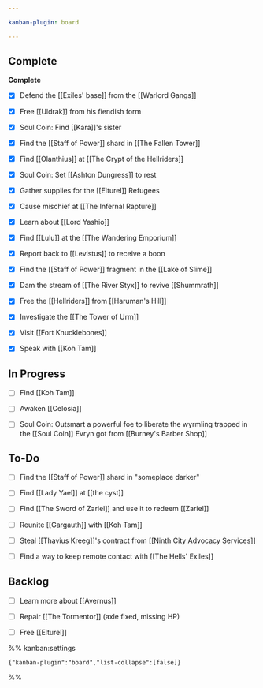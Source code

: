 ```yaml
---

kanban-plugin: board

---
```


## Complete

**Complete**
- [x] Defend the [[Exiles' base]] from the [[Warlord Gangs]]
- [x] Free [[Uldrak]] from his fiendish form
- [x] Soul Coin: Find [[Kara]]'s sister
- [x] Find the [[Staff of Power]] shard in [[The Fallen Tower]]
- [x] Find [[Olanthius]] at [[The Crypt of the Hellriders]]
- [x] Soul Coin: Set [[Ashton Dungress]] to rest
- [x] Gather supplies for the [[Elturel]] Refugees
- [x] Cause mischief at [[The Infernal Rapture]]
- [x] Learn about [[Lord Yashio]]
- [x] Find [[Lulu]] at the [[The Wandering Emporium]]
- [x] Report back to [[Levistus]] to receive a boon
- [x] Find the [[Staff of Power]] fragment in the [[Lake of Slime]]
- [x] Dam the stream of [[The River Styx]] to revive [[Shummrath]]
- [x] Free the [[Hellriders]] from [[Haruman's Hill]]
- [x] Investigate the [[The Tower of Urm]]
- [x] Visit [[Fort Knucklebones]]
- [x] Speak with [[Koh Tam]]


## In Progress

- [ ] Find [[Koh Tam]]
- [ ] Awaken [[Celosia]]
- [ ] Soul Coin: Outsmart a powerful foe to liberate the wyrmling trapped in the [[Soul Coin]] Evryn got from [[Burney's Barber Shop]]


## To-Do

- [ ] Find the [[Staff of Power]] shard in "someplace darker"
- [ ] Find [[Lady Yael]] at [[the cyst]]
- [ ] Find [[The Sword of Zariel]] and use it to redeem [[Zariel]]
- [ ] Reunite [[Gargauth]] with [[Koh Tam]]
- [ ] Steal [[Thavius Kreeg]]'s contract from [[Ninth City Advocacy Services]]
- [ ] Find a way to keep remote contact with [[The Hells' Exiles]]


## Backlog

- [ ] Learn more about [[Avernus]]
- [ ] Repair [[The Tormentor]] (axle fixed, missing HP)
- [ ] Free [[Elturel]]




%% kanban:settings
```
{"kanban-plugin":"board","list-collapse":[false]}
```
%%